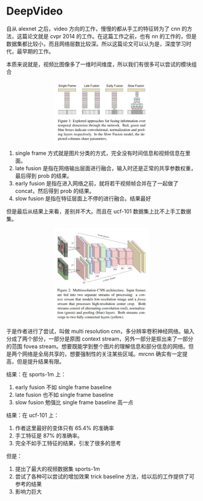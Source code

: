 # DeepVideo

自从 alexnet 之后，video 方向的工作，慢慢的都从手工的特征转为了 cnn 的方法，这篇论文就是 cvpr 2014 的工作。在这篇工作之前，也有 nn 的工作的，但是数据集都比较小，而且网络层数比较深。所以这篇论文可以认为是，深度学习时代，最早期的工作。

本质来说就是，视频比图像多了一维时间维度，所以我们有很多可以尝试的模块组合

<div align=center><img src="../Files/deepvideo1.jpeg" width=50%></div>

1. single frame 方式就是图片分类的方式，完全没有时间信息和视频信息在里面。
2. late fusion 是指在网络输出层面进行融合，输入时还是正常的共享参数权重，最后得到 prob 的结果。
3. early fusion 是指在进入网络之前，就将若干视频帧合并在了一起做了 concat，然后得到 prob 的结果。
4. slow fusion 是指在特征层面上不停的进行融合。结果最好

但是最后从结果上来看，差别并不大。而且在 ucf-101 数据集上比不上手工数据集。

<div align=center><img src="../Files/deepvideo2.jpeg" width=50%></div>

于是作者进行了尝试，叫做 multi resolution cnn，多分辨率卷积神经网络。输入分成了两个部分，一部分是原图 context stream，另外一部分是抠出来了一部分的范围 fovea stream。想要既能学到整个图片的理解信息和部分信息的网络。但是两个网络是全局共享的，想要强制性的关注某些区域。mrcnn 确实有一定提高，但是提升结果有限。

结果：在 sports-1m 上：
1. early fusion 不如 single frame baseline
2. late fusion 也不如 single frame baseline 
3. slow fusion 勉强比 single frame baseline 高一点

结果：在 ucf-101 上：
1. 作者这里最好的变体只有 65.4% 的准确率
2. 手工特征是 87% 的准确率。
3. 完全不如手工特征的结果，引发了很多的思考

但是：
1. 提出了最大的视频数据集 sports-1m
2. 尝试了各种可以尝试的增加效果 trick baseline 方法，给以后的工作提供了可参考的结果
3. 影响力巨大





